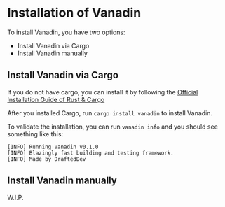 # Installation of Vanadin

To install Vanadin, you have two options:
- Install Vanadin via Cargo
- Install Vanadin manually

## Install Vanadin via Cargo
If you do not have cargo, you can install it by following the [Official Installation Guide of Rust & Cargo](https://www.rust-lang.org/learn/get-started)

After you installed Cargo, run `cargo install vanadin` to install Vanadin.

To validate the installation, you can run `vanadin info` and you should see something like this:
```
[INFO] Running Vanadin v0.1.0
[INFO] Blazingly fast building and testing framework.
[INFO] Made by DraftedDev
```

## Install Vanadin manually
W.I.P.
